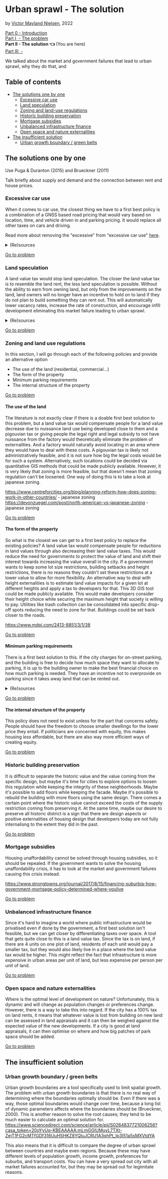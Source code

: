 # Urban sprawl - The solution

by [Victor Mayland Nielsen](/?p=victor-mayland-nielsen), 2022

[Part 0 - Introduction](/?p=urban-sprawl-0)  
[Part I  - The problem](/?p=urban-sprawl-1)  
**Part II - The solution 👈** (You are here)  
[Part III  - ](/?p=urban-sprawl-3)  

We talked about the market and government failures that lead to urban sprawl, why they do that, and 

## Table of contents
- [The solutions one by one](#the-solutions-one-by-one)
  - [Excessive car use](#excessive-car-use)
  - [Land speculation](#land-speculation)
  - [Zoning and land-use regulations](#zoning-and-land-use-regulations)
  - [Historic building preservation](#historic-building-preservation)
  - [Mortgage subsidies](#mortgage-subsidies)
  - [Unbalanced infrastructure finance](#unbalanced-infrastructure-finance)
  - [Open space and nature externalities](#open-space-and-nature-externalities)
- [The insufficient solution](#the-insufficient-solution)
  - [Urban growth boundary / green belts](#urban-growth-boundary-green-belts)

## The solutions one by one
Use Puga & Duranton (2015) and Brueckner (2011)

Talk briefly about supply and demand and the connection between rent and house prices. 

### Excessive car use
When it comes to car use, the closest thing we have to a first best policy is a combination of a GNSS based road pricing that would vary based on location, time, and vehicle driven in and parking pricing. It would replace all other taxes on cars and driving.

Read more about removing the "excessive" from "excessive car use" [here](/?p=excessive-driving-1).

<details>
  <summary>(Re)sources</summary>
  
Resources
  
Theoretical sources
- Effect of car use on outwards expansion
  - a
- Effect of outwards expansion on car use
  - b
Empirical sources
- Effect of car use on outwards expansion
  - Glaeser & Kahn (2004)
  - Ostermeijer et al. (2022)
- Effect of outwards expansion on car use
  - b
  
</details>

[Go to problem](/?p=urban-sprawl-1#excessive-car-use)
### Land speculation
A land value tax would stop land speculation. The closer the land value tax is to resemble the land rent, the less land speculation is possible. Without the ability to earn from owning land, but only from the improvements on the land, land owners will no longer have an incentive to hold on to land if they do not plan to build something they can rent out. This will automatically lower vacancy rates, increase the rate of construction, and encourage infill development eliminating this market failure leading to urban sprawl. 

<details>
  <summary>(Re)sources</summary>
  
Resources
- [Neat collection of litterature reviews](https://stephenhoskins.notion.site/Lit-Review-Land-Value-Tax-969887261901432eb680185165c7f32a)
- [Excellent summary of Henry George and explanations](http://gameofrent.com)
Theoretical sources
- Effect of car use on outwards expansion
  - a
- Effect of outwards expansion on car use
  - b
Empirical sources
- Effect of car use on outwards expansion
  - Glaeser & Kahn (2004)
  - Ostermeijer et al. (2022)
- Effect of outwards expansion on car use
  - b
  
</details>






[Go to problem](/?p=urban-sprawl-1#land-speculation)
### Zoning and land use regulations
In this section, I will go through each of the following policies and provide an alternative option
- The use of the land (residential, commercial...)
- The form of the property
- Minimum parking requirements
- The internal structure of the property

[Go to problem](/?p=urban-sprawl-1#zoning-and-land-use-regulations)
#### The use of the land
The literature is not exactly clear if there is a doable first best solution to this problem, but a land value tax would compensate people for a land value decrease due to nuissance land use being developed close to them and a pigouvian tax or giving people the legal right and legal subsidy to not have nuissance from the factory would theoretically eliminate the problem of externalities. And a factory would naturally avoid locating in an area where they would have to deal with these costs. A pigouvian tax is likely not administratively feasible, and it is not sure how big the legal costs would be for such a system. Alternatively, such locations could be decided via quantitative GIS methods that could be made publicly available. However, it is very likely that zoning is more feasible, but that doesn't mean that zoning regulation can't be loosened. One way of doing this is to take a look at japanese zoning. 

https://www.centreforcities.org/blog/planning-reform-how-does-zoning-work-in-other-countries/ - japanese zoning
https://devonzuegel.com/post/north-american-vs-japanese-zoning - japanese zoning

[Go to problem](/?p=urban-sprawl-1#the-use-of-the-land)
#### The form of the property
So what is the closest we can get to a first best policy to replace the existing policies? A land value tax would compensate people for reductions in land values through also decreasing their land value taxes. This would reduce the need for governments to protect the value of land and shift their interest towards increasing the value overall in the city. If a government wants to keep some lot size restrictions, building setbacks and height restrictions, there is no reasons they couldn't set these restrictions at a lower value to allow for more flexibility. An alternative way to deal with height externalities is to estimate land value impacts for a given lot at different heights and apply a tax to developers for that. This 3D GIS tool could be made publicly available. This would make developers consider their height choice while securing the maximum height that society is willing to pay. Utilities like trash collection can be consolidated into specific drop-off spots reducing the need to zone for that. Buildings could be set back closer to the roads. 

https://www.mdpi.com/2413-8851/3/1/38 

[Go to problem](/?p=urban-sprawl-1#the-form-of-the-property)
#### Minimum parking requirements
There is a first best solution to this. If the city charges for on-street parking, and the building is free to decide how much space they want to allocate to parking, it is up to the building owner to make the best financial choice on how much parking is needed. They have an incentive not to overprovide on parking since it takes away land that can be rented out. 

<details>
  <summary>(Re)sources</summary>

- Donald Shoup - high cost of free parking

</details>

[Go to problem](/?p=urban-sprawl-1#minimum-parking-requirements)
#### The internal structure of the property
This policy does not need to exist unless for the part that concerns safety. People should have the freedom to choose smaller dwellings for the lower price they entail. If politicians are concerned with equity, this makes housing *less* affordable, but there are also way more efficient ways of creating equity. 

[Go to problem](/?p=urban-sprawl-1#the-internal-structure-of-the-property)
### Historic building preservation
It is difficult to separate the historic value and the value coming from the specific design, but maybe it's time for cities to explore options to loosen this regulation while keeping the integrity of these neighborhoods. Maybe it's possible to add floors while keeping the facade. Maybe it's possible to rebuild the building with more floors using the same design. There comes a certain point where the historic value cannot exceed the costs of the supply restriction coming from preserving it. At the same time, maybe our desire to preserve all historic district is a sign that there are design aspects or positive externalities of housing design that developers today are not fully internalisng to the extent they did in the past. 

[Go to problem](/?p=urban-sprawl-1#historic-building-preservation)
### Mortgage subsidies
Housing unaffordability cannot be solved through housing subsidies, so it should be repealed. If the government wants to solve the housing unaffordability crisis, it has to look at the market and government failures causing this crisis instead. 
  
https://www.strongtowns.org/journal/2017/8/15/financing-suburbia-how-government-mortgage-policy-determined-where-youlive

[Go to problem](/?p=urban-sprawl-1#mortgage-subsidies)
### Unbalanced infrastructure finance
Since it's hard to imagine a world where public infrastructure would be privatised even if done by the government, a first best solution isn't feasible, but we can get closer by differentiating taxes over space. A tool that gets quite close to this is a land value tax. Since the tax is on land, if there are 4 units on one plot of land, residents of each unit would pay a smaller tax, but they would also likely live in a place where the land value tax would be higher. This might reflect the fact that infrastructure is more expensive in urban areas per unit of land, but less expensive per person per unit of land. 

[Go to problem](/?p=urban-sprawl-1#unbalanced-infrastructure-finance)
### Open space and nature externalities
Where is the optimal level of development on nature? Unfortunately, this is dynamic and will change as population changes or preferences change. However, there is a way to take this into regard. If the city has a 100% tax on land rents, it means that whatever value is lost from building on new land can be assessed in land appraisals and it can then be weighed against the expected value of the new developments. If a city is good at land appraisals, it can then optimise on where and how big patches of park space should be added. 

[Go to problem](/?p=urban-sprawl-1#open-space-and-nature-externalities)
## The insufficient solution
### Urban growth boundary / green belts
Urban growth boundaries are a tool specifically used to limit spatial growth. The problem with urban growth boundaries is that there is no real way of determining where the boundaries optimally should be. Even if there was a way, those optimal boundaries would change over time, because a long list of dynamic parameters affects where the boundaries should be (Brueckner, 2000). This is another reason to solve the root causes; they tend to be much easier to calculate an optimal solution for. https://www.sciencedirect.com/science/article/pii/S0264837721006256?casa_token=20oYyUq-KBEAAAAA:mLmGGlUMuyL7TXt-ZejT1FG2cMTfGDf316UuHSHKZ8YQluJCRU1A3qhPt_Ip3I51a5sMXVtdYA

This also means that it is difficult to compare the degree of urban sprawl between countries and maybe even regions. Because these may have different levels of population growth, income growth, preferences for suburbs, and transport costs. You can have a very spread out city with all market failures accounted for, but they may be spread out for legimitate reasons. 
